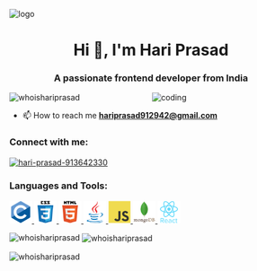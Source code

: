 ![logo](https://github.com/whoishariprasad/whoishariprasad/blob/main/hari.png)

<h1 align="center">Hi 👋, I'm Hari Prasad</h1>
<h3 align="center">A passionate frontend developer from India</h3>
<img align="right" alt="coding" width="250" src="https://user-images.githubusercontent.com/55389276/140866485-8fb1c876-9a8f-4d6a-98dc-08c4981eaf70.gif">

<p align="left"> <img src="https://komarev.com/ghpvc/?username=whoishariprasad&label=Profile%20views&color=0e75b6&style=flat" alt="whoishariprasad" /> </p>

- 📫 How to reach me **hariprasad912942@gmail.com**

<h3 align="left">Connect with me:</h3>
<p align="left">
<a href="https://linkedin.com/in/hari-prasad-913642330" target="blank"><img align="center" src="https://raw.githubusercontent.com/rahuldkjain/github-profile-readme-generator/master/src/images/icons/Social/linked-in-alt.svg" alt="hari-prasad-913642330" height="30" width="40" /></a>
</p>

<h3 align="left">Languages and Tools:</h3>
<p align="left"> <a href="https://www.cprogramming.com/" target="_blank" rel="noreferrer"> <img src="https://raw.githubusercontent.com/devicons/devicon/master/icons/c/c-original.svg" alt="c" width="40" height="40"/> </a> <a href="https://www.w3schools.com/css/" target="_blank" rel="noreferrer"> <img src="https://raw.githubusercontent.com/devicons/devicon/master/icons/css3/css3-original-wordmark.svg" alt="css3" width="40" height="40"/> </a> <a href="https://www.w3.org/html/" target="_blank" rel="noreferrer"> <img src="https://raw.githubusercontent.com/devicons/devicon/master/icons/html5/html5-original-wordmark.svg" alt="html5" width="40" height="40"/> </a> <a href="https://www.java.com" target="_blank" rel="noreferrer"> <img src="https://raw.githubusercontent.com/devicons/devicon/master/icons/java/java-original.svg" alt="java" width="40" height="40"/> </a> <a href="https://developer.mozilla.org/en-US/docs/Web/JavaScript" target="_blank" rel="noreferrer"> <img src="https://raw.githubusercontent.com/devicons/devicon/master/icons/javascript/javascript-original.svg" alt="javascript" width="40" height="40"/> </a> <a href="https://www.mongodb.com/" target="_blank" rel="noreferrer"> <img src="https://raw.githubusercontent.com/devicons/devicon/master/icons/mongodb/mongodb-original-wordmark.svg" alt="mongodb" width="40" height="40"/> </a> <a href="https://reactjs.org/" target="_blank" rel="noreferrer"> <img src="https://raw.githubusercontent.com/devicons/devicon/master/icons/react/react-original-wordmark.svg" alt="react" width="40" height="40"/> </a> </p>

<p><img align="left" src="https://github-readme-stats.vercel.app/api/top-langs?username=whoishariprasadhari8853&show_icons=true&locale=en&layout=compact" alt="whoishariprasad" /></p>

<p>&nbsp;<img align="center" src="https://github-readme-stats.vercel.app/api?username=whoishariprasad&show_icons=true&locale=en" alt="whoishariprasad" /></p>

<p><img align="center" src="https://github-readme-streak-stats.herokuapp.com/?user=whoishariprasad&" alt="whoishariprasad" /></p>
